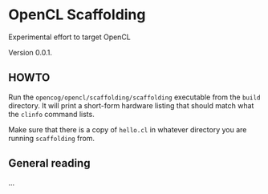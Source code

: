 
OpenCL Scaffolding
==================
Experimental effort to target OpenCL

Version 0.0.1.

HOWTO
-----
Run the `opencog/opencl/scaffolding/scaffolding` executable from the
`build` directory. It will print a short-form hardware listing that
should match what the `clinfo` command lists.

Make sure that there is a copy of `hello.cl` in whatever directory
you are running `scaffolding` from.


General reading
---------------
...
